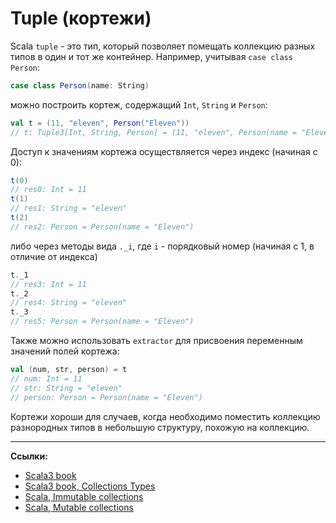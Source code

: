 # Tuple (кортежи)

Scala `tuple` - это тип, который позволяет помещать коллекцию разных типов в один и тот же контейнер.
Например, учитывая `case class Person`:

```scala
case class Person(name: String)
```

можно построить кортеж, содержащий `Int`, `String` и `Person`:

```scala
val t = (11, "eleven", Person("Eleven"))
// t: Tuple3[Int, String, Person] = (11, "eleven", Person(name = "Eleven"))
```

Доступ к значениям кортежа осуществляется через индекс (начиная с 0):

```scala
t(0)
// res0: Int = 11
t(1)
// res1: String = "eleven"
t(2)
// res2: Person = Person(name = "Eleven")
```

либо через методы вида `._i`, где `i` - порядковый номер (начиная с 1, в отличие от индекса)

```scala
t._1
// res3: Int = 11
t._2
// res4: String = "eleven"
t._3
// res5: Person = Person(name = "Eleven")
```

Также можно использовать `extractor` для присвоения переменным значений полей кортежа:

```scala
val (num, str, person) = t
// num: Int = 11
// str: String = "eleven"
// person: Person = Person(name = "Eleven")
```

Кортежи хороши для случаев, когда необходимо поместить коллекцию разнородных типов
в небольшую структуру, похожую на коллекцию.


---

**Ссылки:**
- [Scala3 book](https://docs.scala-lang.org/scala3/book/taste-collections.html)
- [Scala3 book, Collections Types](https://docs.scala-lang.org/scala3/book/collections-classes.html)
- [Scala, Immutable collections](https://docs.scala-lang.org/ru/overviews/collections-2.13/concrete-immutable-collection-classes.html)
- [Scala, Mutable collections](https://docs.scala-lang.org/ru/overviews/collections-2.13/concrete-mutable-collection-classes.html)
